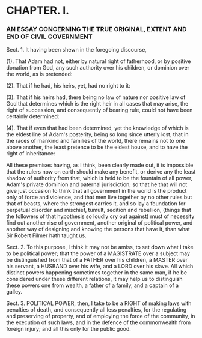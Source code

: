 # CHAPTER. I.

### AN ESSAY CONCERNING THE TRUE ORIGINAL, EXTENT AND END OF CIVIL GOVERNMENT

Sect. 1. It having been shewn in the foregoing discourse,

(1). That Adam had not, either by natural right of fatherhood, or by positive donation from God, any such authority over his children, or dominion over the world, as is pretended:

(2). That if he had, his heirs, yet, had no right to it:

(3). That if his heirs had, there being no law of nature nor positive law of God that determines which is the right heir in all cases that may arise, the right of succession, and consequently of bearing rule, could not have been certainly determined:

(4). That if even that had been determined, yet the knowledge of which is the eldest line of Adam's posterity, being so long since utterly lost, that in the races of mankind and families of the world, there remains not to one above another, the least pretence to be the eldest house, and to have the right of inheritance:

All these premises having, as I think, been clearly made out, it is impossible that the rulers now on earth should make any benefit, or derive any the least shadow of authority from that, which is held to be the fountain of all power, Adam's private dominion and paternal jurisdiction; so that he that will not give just occasion to think that all government in the world is the product only of force and violence, and that men live together by no other rules but that of beasts, where the strongest carries it, and so lay a foundation for perpetual disorder and mischief, tumult, sedition and rebellion, (things that the followers of that hypothesis so loudly cry out against) must of necessity find out another rise of government, another original of political power, and another way of designing and knowing the persons that have it, than what Sir Robert Filmer hath taught us.

Sect. 2. To this purpose, I think it may not be amiss, to set down what I take to be political power; that the power of a MAGISTRATE over a subject may be distinguished from that of a FATHER over his children, a MASTER over his servant, a HUSBAND over his wife, and a LORD over his slave. All which distinct powers happening sometimes together in the same man, if he be considered under these different relations, it may help us to distinguish these powers one from wealth, a father of a family, and a captain of a galley.

Sect. 3. POLITICAL POWER, then, I take to be a RIGHT of making laws with penalties of death, and consequently all less penalties, for the regulating and preserving of property, and of employing the force of the community, in the execution of such laws, and in the defence of the commonwealth from foreign injury; and all this only for the public good.